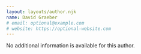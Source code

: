 ```yaml
---
layout: layouts/author.njk
name: David Graeber
# email: optional@example.com
# website: https://optional-website.com
---
```

No additional information is available for this author.
